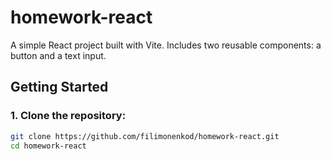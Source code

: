 # homework-react

A simple React project built with Vite. Includes two reusable components: a button and a text input.

## Getting Started

### 1. Clone the repository:
```bash 
git clone https://github.com/filimonenkod/homework-react.git
cd homework-react
